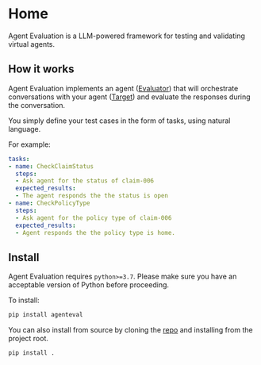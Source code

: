 # Home

Agent Evaluation is a LLM-powered framework for testing and validating virtual agents.

## How it works

Agent Evaluation implements an agent ([Evaluator](./evaluators/index.md)) that will orchestrate conversations with your agent ([Target](./targets/index.md)) and evaluate the responses during the conversation.

You simply define your test cases in the form of tasks, using natural language.

For example:

```yaml
tasks:
- name: CheckClaimStatus
  steps:
  - Ask agent for the status of claim-006
  expected_results:
  - The agent responds the the status is open
- name: CheckPolicyType
  steps:
  - Ask agent for the policy type of claim-006
  expected_results:
  - Agent responds the the policy type is home.
```

## Install

Agent Evaluation requires `python>=3.7`. Please make sure you have an acceptable version of Python before proceeding.


To install:

```bash
pip install agenteval
```


You can also install from source by cloning the [repo](https://github.com/awslabs/agent-evaluation) and installing from the project root.

```bash
pip install .
```

